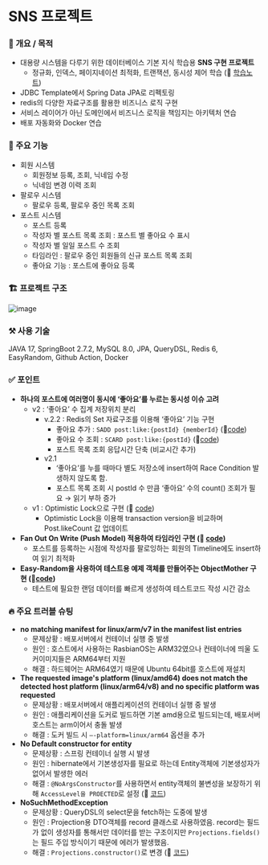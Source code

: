 # SNS 프로젝트

### 🥅 개요 / 목적

- 대용량 시스템을 다루기 위한 데이터베이스 기본 지식 학습용 **SNS 구현 프로젝트**
    - 정규화, 인덱스, 페이지네이션 최적화, 트랜잭션, 동시성 제어 학습 (🔗 [학습노트](https://www.notion.so/f6b0961169644b00abcc984b875a1b95?pvs=21))
- JDBC Template에서 Spring Data JPA로 리펙토링
- redis의 다양한 자료구조를 활용한 비즈니스 로직 구현
- 서비스 레이어가 아닌 도메인에서 비즈니스 로직을 책임지는 아키텍처 연습
- 배포 자동화와 Docker 연습

### 🍎 주요 기능

- 회원 시스템
    - 회원정보 등록, 조회, 닉네임 수정
    - 닉네임 변경 이력 조회
- 팔로우 시스템
    - 팔로우 등록, 팔로우 중인 목록 조회
- 포스트 시스템
    - 포스트 등록
    - 작성자 별 포스트 목록 조회 : 포스트 별 좋아요 수 표시
    - 작성자 별 일일 포스트 수 조회
    - 타임라인 : 팔로우 중인 회원들의 신규 포스트 목록 조회
    - 좋아요 기능 : 포스트에 좋아요 등록

### 🏗️ 프로젝트 구조
![image](https://github.com/kym9129/fastcampus-mysql-init-project/assets/72649415/35feae54-b6d7-483a-a45b-8563b0c72cf2)



### ⚒️ 사용 기술

JAVA 17, SpringBoot 2.7.2, MySQL 8.0, JPA, QueryDSL, Redis 6, EasyRandom, Github Action, Docker

### ✅ 포인트

- **하나의 포스트에 여러명이 동시에 ‘좋아요’를 누르는 동시성 이슈 고려**
    - v2 : ‘좋아요’ 수 집계 저장위치 분리
        - v.2.2 : Redis의 Set 자료구조를 이용해 ‘좋아요’ 기능 구현
            - 좋아요 추가 : `SADD post:like:{postId} {memberId}` (🔗[code](https://github.com/kym9129/fastcampus-mysql-init-project/blob/4c370aa3436c2f68fa5aef0364b89dbebec539af/src/main/java/com/example/fastcampusmysql/domain/post/service/PostLikeWriteService.java#L24))
            - 좋아요 수 조회 : `SCARD post:like:{postId}` (🔗[code](https://github.com/kym9129/fastcampus-mysql-init-project/blob/4c370aa3436c2f68fa5aef0364b89dbebec539af/src/main/java/com/example/fastcampusmysql/domain/post/service/PostReadService.java#L41))
            - 포스트 목록 조회 응답시간 단축 (비교시간 추가)
        - v2.1
            - ‘좋아요’를 누를 때마다 별도 저장소에 insert하여 Race Condition 발생하지 않도록 함.
            - 포스트 목록 조회 시 postId 수 만큼 ‘좋아요’ 수의 count() 조회가 필요 → 읽기 부하 증가
    - v1 : Optimistic Lock으로 구현 (🔗 [code](https://github.com/kym9129/fastcampus-mysql-init-project/blob/4c370aa3436c2f68fa5aef0364b89dbebec539af/src/main/java/com/example/fastcampusmysql/domain/post/entity/Post.java#L30C32-L30C32))
        - Optimistic Lock을 이용해 transaction version을 비교하며 Post.likeCount 값 업데이트
- **Fan Out On Write (Push Model) 적용하여 타임라인 구현 (🔗 [code](https://github.com/kym9129/fastcampus-mysql-init-project/blob/4c370aa3436c2f68fa5aef0364b89dbebec539af/src/main/java/com/example/fastcampusmysql/application/usecase/CreatePostUsecase.java#L29-L38))**
    - 포스트를 등록하는 시점에 작성자를 팔로잉하는 회원의 Timeline에도 insert하여 읽기 최적화
- **Easy-Random을 사용하여 테스트용 예제 객체를 만들어주는 ObjectMother 구현 (🔗[code](https://github.com/kym9129/fastcampus-mysql-init-project/blob/master/src/test/java/com/example/fastcampusmysql/utill/MemberFixtureFactory.java))**
    - 테스트에 필요한 랜덤 데이터를 빠르게 생성하여 테스트코드 작성 시간 감소

### 🔥 주요 트러블 슈팅

- **no matching manifest for linux/arm/v7 in the manifest list entries**
    - 문제상황 : 배포서버에서 컨테이너 실행 중 발생
    - 원인 : 호스트에서 사용하는 RasbianOS는 ARM32였으나 컨테이너에 띄울 도커이미지들은 ARM64부터 지원
    - 해결 : 하드웨어는 ARM64였기 때문에 Ubuntu 64bit를 호스트에 재설치
- **The requested image's platform (linux/amd64) does not match the detected host platform (linux/arm64/v8) and no specific platform was requested**
    - 문제상황 : 배포서버에서 애플리케이션의 컨테이너 실행 중 발생
    - 원인 : 애플리케이션을 도커로 빌드하면 기본 amd용으로 빌드되는데, 배포서버 호스트는 arm이어서 충돌 발생
    - 해결 : 도커 빌드 시 `—-platform=linux/arm64` 옵션을 추가
- **No Default constructor for entity**
    - 문제상황 : 스프링 컨테이너 실행 시 발생
    - 원인 : hibernate에서 기본생성자를 필요로 하는데 Entity객체에 기본생성자가 없어서 발생한 에러
    - 해결 : `@NoArgsConstructor`를 사용하면서 entity객체의 불변성을 보장하기 위해 `AccessLevel을 PROECTED`로 설정 (🔗 [코드](https://github.com/kym9129/fastcampus-mysql-init-project/blob/4c370aa3436c2f68fa5aef0364b89dbebec539af/src/main/java/com/example/fastcampusmysql/domain/member/entity/Member.java#L17))
- **NoSuchMethodException**
    - 문제상황 : QueryDSL의 select문을 fetch하는 도중에 발생
    - 원인 : Projection용 DTO객체를 record 클래스로 사용하였음. record는 필드가 없이 생성자를 통해서만 데이터를 받는 구조이지만 `Projections.fields()`는 필드 주입 방식이기 때문에 에러가 발생했음.
    - 해결 : `Projections.constructor()`로 변경 (🔗 [코드](https://github.com/kym9129/fastcampus-mysql-init-project/blob/4c370aa3436c2f68fa5aef0364b89dbebec539af/src/main/java/com/example/fastcampusmysql/domain/post/repository/PostRepositoryCustomImpl.java#L23))
